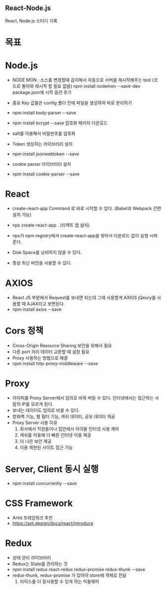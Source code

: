 ## React-Node.js

React, Node.js 스터디 기록

# 목표

# Node.js
- NODE MON : 소스를 변경할때 감지해서 자동으로 서버를 재시작해주는 tool
            (코드로 돌아와 재시작 할 필요 없음)
            npm install nodemon --save-dev
            package.json에 시작 옵션 추가

- 중요 Key 값들은 config 폴더 안에 파일을 생성하여 따로 분리하기 

- npm install body-parser --save

- npm install bcrypt --save  암호화 패키지 다운로드 
- salt를 이용해서 비밀번호를 암호화 

- Token 생성하는 라이브러리 설치
- npm install jsonwebtoken --save

- cookie parser 라이브러리 설치
- npm install cookie-parser --save 

# React
- create-react-app Command 로 바로 시작할 수 있다. 
(Babel과 Webpack 간편 설치 가능)

- npx create-react-app . (리액트 앱 설치)
- npx가 npm registry에서 create-react-app을 찾아서 다운로드 없이 실행 시켜준다.
- Disk Space를 낭비하지 않을 수 있다.
- 항상 최신 버전을 사용할 수 있다. 

# AXIOS
- React JS 부분에서 Request를 보내면 되는데
  그때 사용할게 AXIOS jQeury를 사용할 때 AJAX라고 보면된다.
- npm install axios --save

# Cors 정책 
- Cross-Origin Resource Sharing 보안을 위해서 필요
- 다른 port 끼리 데이터 교환할 때 설정 필요 
- Proxy 사용하는 방법으로 해결 
- npm install http-proxy-middleware --save 

# Proxy
- 아이피를 Proxy Server에서 임의로 바꿔 버릴 수 있다. 
  인터넷에서는 접근하는 사람의 IP를 모르게 된다.
- 보내는 데이터도 임의로 바꿀 수 있다.
- 방화벽 기능, 웹 필터 기능, 캐쉬 데이터, 공유 데이터 제공
- Proxy Server 사용 이유
  1. 회사에서 직원들이나 집안에서 아이들 인터넷 사용 제어 
  2. 캐쉬를 이용해 더 빠른 인터넷 이용 제공
  3. 더 나은 보안 제공
  4. 이용 제한된 사이트 접근 기능 

# Server, Client 동시 실행 
- npm install concurrently --save

# CSS Framework
- Antd 프레임워크 추천
- https://ant.design/docs/react/introduce 

# Redux
- 상태 관리 라이브러리 
- Redux는 State를 관리하는 것
- npm install redux react-redux redux-promise redux-thunk --save
- redux-thunk, redux-promise 가 있어야 store에 객체로 전달 
  1. 리덕스를 더 잘사용할 수 있게 하는 미들웨어
